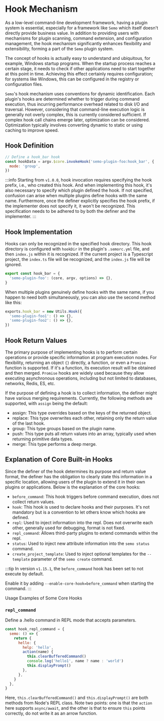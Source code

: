 # Hook Mechanism

As a low-level command-line development framework, having a plugin system is essential, especially for a framework like `Semo` which itself doesn't directly provide business value. In addition to providing users with mechanisms for plugin scanning, command extension, and configuration management, the hook mechanism significantly enhances flexibility and extensibility, forming a part of the `Semo` plugin system.

The concept of hooks is actually easy to understand and ubiquitous, for example, Windows startup programs. When the startup process reaches a certain stage, it needs to check if other applications need to start together at this point in time. Achieving this effect certainly requires configuration; for systems like Windows, this can be configured in the registry or configuration files.

`Semo`'s hook mechanism uses conventions for dynamic identification. Each plugin's hooks are determined whether to trigger during command execution, thus incurring performance overhead related to disk I/O and traversal. However, considering that command-line execution logic is generally not overly complex, this is currently considered sufficient. If complex hook call chains emerge later, optimization can be considered. Optimization typically involves converting dynamic to static or using caching to improve speed.

## Hook Definition

```js
// Define a hook_bar hook
const hookData = argv.$core.invokeHook('semo-plugin-foo:hook_bar', {
  mode: 'group',
})
```

:::info
Starting from `v1.0.0`, hook invocation requires specifying the hook prefix, i.e., who created this hook. And when implementing this hook, it's also necessary to specify which plugin defined the hook. If not specified, confusion can arise when multiple plugins define hooks with the same name. Furthermore, once the definer explicitly specifies the hook prefix, if the implementer does not specify it, it won't be recognized. This specification needs to be adhered to by both the definer and the implementer.
:::

## Hook Implementation

Hooks can only be recognized in the specified hook directory. This hook directory is configured with `hookDir` in the plugin's `.semorc.yml` file, and then `index.js` within it is recognized. If the current project is a Typescript project, the `index.ts` file will be recognized, and the `index.js` file will be ignored.

```js
export const hook_bar = {
  'semo-plugin-foo': (core, argv, options) => {},
}
```

When multiple plugins genuinely define hooks with the same name, if you happen to need both simultaneously, you can also use the second method like this:

```js
exports.hook_bar = new Utils.Hook({
  'semo-plugin-foo1': () => {},
  'semo-plugin-foo2': () => {},
})
```

## Hook Return Values

The primary purpose of implementing hooks is to perform certain operations or provide specific information at program execution nodes. For flexibility, returning an object `{}` directly, a function, or even a `Promise` function is supported. If it's a function, its execution result will be obtained and then merged. `Promise` hooks are widely used because they allow executing asynchronous operations, including but not limited to databases, networks, Redis, ES, etc.

If the purpose of defining a hook is to collect information, the definer might have various merging requirements. Currently, the following methods are supported, with `assign` being the default:

- assign: This type overrides based on the keys of the returned object.
- replace: This type overwrites each other, retaining only the return value of the last hook.
- group: This type groups based on the plugin name.
- push: This type puts all return values into an array, typically used when returning primitive data types.
- merge: This type performs a deep merge.

## Explanation of Core Built-in Hooks

Since the definer of the hook determines its purpose and return value format, the definer has the obligation to clearly state this information in a specific location, allowing users of the plugin to extend it in their own plugins or applications. Below is the explanation of the core hooks:

- `before_command`: This hook triggers before command execution, does not collect return values.
- `hook`: This hook is used to declare hooks and their purposes. It's not mandatory but is a convention to let others know which hooks are defined.
- `repl`: Used to inject information into the repl. Does not overwrite each other, generally used for debugging, format is not fixed.
- `repl_command`: Allows third-party plugins to extend commands within the repl.
- `status`: Used to inject new attribute information into the `semo status` command.
- `create_project_template`: Used to inject optional templates for the `--template` parameter of the `semo create` command.

:::tip
In version `v1.15.1`, the `before_command` hook has been set to not execute by default.

Enable it by adding `--enable-core-hook=before_command` when starting the command.
:::

Usage Examples of Some Core Hooks

### `repl_command`

Define a .hello command in REPL mode that accepts parameters.

```js
const hook_repl_command = {
  semo: () => {
    return {
      hello: {
        help: 'hello',
        action(name) {
          this.clearBufferedCommand()
          console.log('hello1', name ? name : 'world')
          this.displayPrompt()
        },
      },
    }
  },
}
```

Here, `this.clearBufferedCommand()` and `this.displayPrompt()` are both methods from Node's REPL class. Note two points: one is that the `action` here supports `async/await`, and the other is that to ensure `this` points correctly, do not write it as an arrow function.
